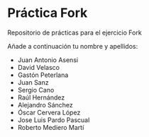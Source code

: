 ﻿# Práctica Fork
Repositorio de prácticas para el ejercicio Fork

Añade a continuación tu nombre y apellidos: 
+ Juan Antonio Asensi
+ David Velasco
+ Gastón Peterlana
+ Juan Sanz
+ Sergio Cano
+ Raúl Hernández
+ Alejandro Sánchez
+ Óscar Cervera López
+ Jose Luis Pardo Pascual
+ Roberto Mediero Martí
